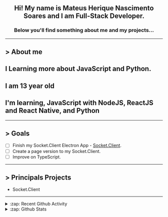 <div align="center">

## Hi! My name is Mateus Herique Nascimento Soares and I am Full-Stack Developer.

### Below you'll find something about me and my projects...

</div>

---

## **>** About me

## I Learning more about JavaScript and Python.

## I am 13 year old

## I'm learning, JavaScript with NodeJS, ReactJS and React Native, and Python

---

## **>** Goals

- [ ] Finish my Socket.Client Electron App - [Socket.Client](https://github.com/MateusSoares895/socket.client).
- [ ] Create a page version to my Socket.Client.
- [ ] Improve on TypeScript.

---

## **>** Principals Projects

- Socket.Client

---

<details>
  <summary>:zap: Recent Github Activity</summary>

<!--START_SECTION:activity-->
1. 🗣 Commented on [#4692](https://github.com/nestjs/nest/issues/4692) in [nestjs/nest](https://github.com/nestjs/nest)
2. ❗️ Opened issue [#1](https://github.com/mickrosoft/Microsoft-Edge-for-Linux/issues/1) in [mickrosoft/Microsoft-Edge-for-Linux](https://github.com/mickrosoft/Microsoft-Edge-for-Linux)
3. 🎉 Merged PR [#19](https://github.com/password-generator/password-generator-package/pull/19) in [password-generator/password-generator-package](https://github.com/password-generator/password-generator-package)
4. ❗️ Closed issue [#5](https://github.com/diego3g/dokr/issues/5) in [diego3g/dokr](https://github.com/diego3g/dokr)
5. 🎉 Merged PR [#34](https://github.com/password-generator/password-generator-web/pull/34) in [password-generator/password-generator-web](https://github.com/password-generator/password-generator-web)
<!--END_SECTION:activity-->
</details>

<details>
  <summary>:zap: Github Stats</summary>

  <br />

  <a href="https://github.com/mateushnsoares">
    <img align="center" src="https://github-readme-stats.vercel.app/api?username=mateushnsoares&show_icons=true&theme=dark&line_height=27" alt="mateushnsoares github stats"/>
  </a>

  <a>
    <img align="center" src="https://github-readme-stats.vercel.app/api/top-langs/?username=mateushnsoares&theme=dark&layout=compact" alt="mateushnsoares most used languages" />
  </a>
</details>
